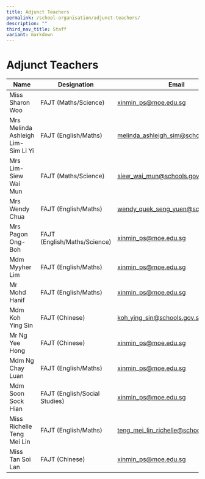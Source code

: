 ```yaml
---
title: Adjunct Teachers
permalink: /school-organisation/adjunct-teachers/
description: ""
third_nav_title: Staff
variant: markdown
---
```

# **Adjunct Teachers**

|Name|	Designation|	Email|
|----|----|----|
|Miss Sharon Woo|	FAJT (Maths/Science)| xinmin_ps@moe.edu.sg
|Mrs Melinda Ashleigh Lim-Sim Li Yi|	FAJT (English/Maths​)| melinda_ashleigh_sim@schools.gov.sg
|Mrs Lim-Siew Wai Mun|	FAJT (Maths/Science)| siew_wai_mun@schools.gov.sg
|Mrs Wendy Chua |FAJT (English/Maths​)| wendy_quek_seng_yuen@schools.gov.sg
|Mrs Pagon Ong-Boh|	FAJT (English/Maths/Science)| xinmin_ps@moe.edu.sg
|Mdm Myyher Lim|	FAJT (English/Maths)| xinmin_ps@moe.edu.sg
|Mr Mohd Hanif|	FAJT (English/Maths)| xinmin_ps@moe.edu.sg
|Mdm Koh Ying Sin|	FAJT (Chinese)| koh_ying_sin@schools.gov.sg
|Mr Ng Yee Hong|	FAJT (Chinese)| xinmin_ps@moe.edu.sg
|Mdm Ng Chay Luan|	FAJT (English/Maths)| xinmin_ps@moe.edu.sg
|Mdm Soon Sock Hian|	FAJT (English/Social Studies)| xinmin_ps@moe.edu.sg
|Miss Richelle Teng Mei Lin|	FAJT (English/Maths)|teng_mei_lin_richelle@schools.gov.sg
|Miss Tan Soi Lan|	FAJT (Chinese)| xinmin_ps@moe.edu.sg